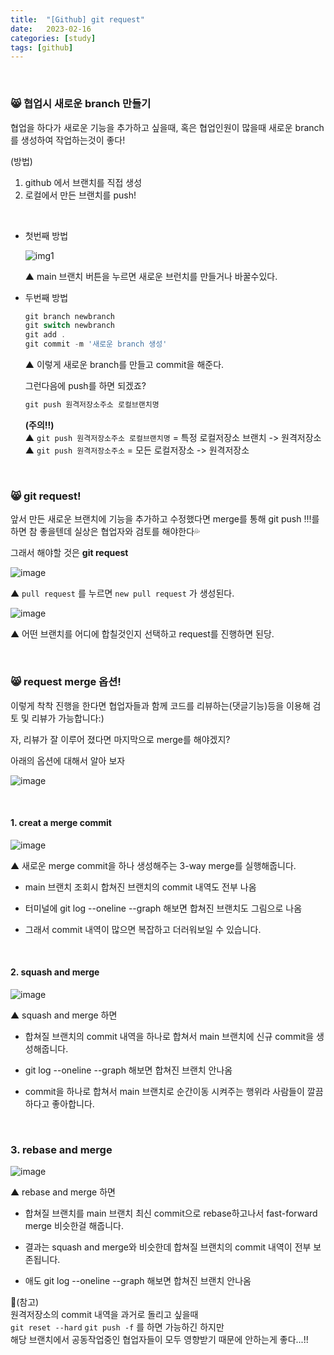```yaml
---
title:  "[Github] git request"
date:   2023-02-16
categories: [study]
tags: [github]
---
```

<br>

### 😸 협업시 새로운 branch 만들기

협업을 하다가 새로운 기능을 추가하고 싶을때, 혹은 협업인원이 많을때 새로운 branch를 생성하여 작업하는것이 좋다!

(방법)   
1. github 에서 브랜치를 직접 생성
2. 로컬에서 만든 브랜치를 push!

<br>

- 첫번째 방법

    ![img1](https://user-images.githubusercontent.com/115879536/219382549-13187858-3fc5-4c89-892c-c5d8ccd55558.png)
    
    ▲ main 브랜치 버튼을 누르면 새로운 브런치를 만들거나 바꿀수있다.

- 두번째 방법   

    ```powershell
    git branch newbranch
    git switch newbranch
    git add .
    git commit -m '새로운 branch 생성'    
    ```
    
    ▲ 이렇게 새로운 branch를 만들고 commit을 해준다.   
    
    그런다음에 push를 하면 되겠죠?

    ```powershell
    git push 원격저장소주소 로컬브랜치명
    ```   

    <strong>(주의!!)</strong>   
    ▲ `git push 원격저장소주소 로컬브랜치명` = 특정 로컬저장소 브랜치 -> 원격저장소    
    ▲ `git push 원격저장소주소` = 모든 로컬저장소 -> 원격저장소

<br>

### 😸 git request!

앞서 만든 새로운 브랜치에 기능을 추가하고 수정했다면 merge를 통해 git push !!!를 하면 참 좋을텐데 실상은 협업자와 검토를 해야한다💦   

그래서 해야할 것은 <strong>git request</strong> 

![image](https://user-images.githubusercontent.com/115879536/219398228-051568d3-39b3-49f5-a05a-4cc8d6f9f3fc.png)

▲ `pull request` 를 누르면 `new pull request` 가 생성된다.

![image](https://user-images.githubusercontent.com/115879536/219399497-9e1b2fe1-04e1-404c-943a-ad7fd8260ea8.png)

▲ 어떤 브랜치를 어디에 합칠것인지 선택하고 request를 진행하면 된당.

<br>

### 😸 request merge 옵션!

이렇게 착착 진행을 한다면 협업자들과 함께 코드를 리뷰하는(댓글기능)등을 이용해 검토 및 리뷰가 가능합니다:)

자, 리뷰가 잘 이루어 졌다면 마지막으로 merge를 해야겠지?   

아래의 옵션에 대해서 알아 보자

![image](https://user-images.githubusercontent.com/115879536/219400176-f7868470-dbd1-4254-a677-8e1ee2fda3ee.png)

<br>

#### 1. creat a merge commit

![image](https://user-images.githubusercontent.com/115879536/219402427-2b97eeb8-1bfa-4da5-a863-3467e5930413.png)


▲ 새로운 merge commit을 하나 생성해주는 3-way merge를 실행해줍니다. 

- main 브랜치 조회시 합쳐진 브랜치의 commit 내역도 전부 나옴  

- 터미널에 git log --oneline --graph 해보면 합쳐진 브랜치도 그림으로 나옴 

- 그래서 commit 내역이 많으면 복잡하고 더러워보일 수 있습니다. 

<br>

#### 2. squash and merge

![image](https://user-images.githubusercontent.com/115879536/219403433-4b909a51-2636-41f3-95a6-4ed4173bcbd3.png)

▲ squash and merge 하면 

- 합쳐질 브랜치의 commit 내역을 하나로 합쳐서 main 브랜치에 신규 commit을 생성해줍니다.

- git log --oneline --graph 해보면 합쳐진 브랜치 안나옴 

- commit을 하나로 합쳐서 main 브랜치로 순간이동 시켜주는 행위라 사람들이 깔끔하다고 좋아합니다. 

<br>

### 3. rebase and merge

![image](https://user-images.githubusercontent.com/115879536/219404465-6f4d1d98-7f4f-471a-bf6f-4d7b089ba89a.png)

▲ rebase and merge 하면 

- 합쳐질 브랜치를 main 브랜치 최신 commit으로 rebase하고나서 fast-forward merge 비슷한걸 해줍니다.

- 결과는 squash and merge와 비슷한데 합쳐질 브랜치의 commit 내역이 전부 보존됩니다. 

- 애도 git log --oneline --graph 해보면 합쳐진 브랜치 안나옴

🔺(참고)   
원격저장소의 commit 내역을 과거로 돌리고 싶을때   
`git reset --hard` `git push -f` 를 하면 가능하긴 하지만   
해당 브랜치에서 공동작업중인 협업자들이 모두 영향받기 때문에 안하는게 좋다...!!

